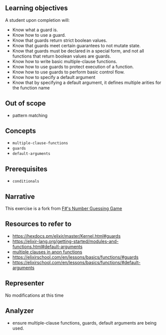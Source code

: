## Learning objectives

A student upon completion will:

- Know what a guard is.
- Know how to use a guard.
- Know that guards return strict boolean values.
- Know that guards meet certain guarantees to not mutate state.
- Know that guards must be declared in a special form, and not all functions that return boolean values are guards.
- Know how to write basic multiple-clause functions.
- Know how to use guards to protect execution of a function.
- Know how to use guards to perform basic control flow.
- Know how to specify a default argument
- Know that by specifying a default argument, it defines multiple arities for the function name

## Out of scope

- pattern matching

## Concepts

- `multiple-clause-functions`
- `guards`
- `default-arguments`

## Prerequisites

- `conditionals`

## Narrative

This exercise is a fork from [F#'s Number Guessing Game](https://github.com/exercism/v3/blob/master/languages/fsharp/exercises/concept/pattern-matching/.docs/instructions.md)

## Resources to refer to

- <https://hexdocs.pm/elixir/master/Kernel.html#guards>
- <https://elixir-lang.org/getting-started/modules-and-functions.html#default-arguments>
- [multiple clauses in anon functions](https://til.hashrocket.com/posts/36c6d2684e-defining-multiple-clauses-in-an-anonymous-function)
- <https://elixirschool.com/en/lessons/basics/functions/#guards>
- <https://elixirschool.com/en/lessons/basics/functions/#default-arguments>

## Representer

No modifications at this time

## Analyzer

- ensure multiple-clause functions, guards, default arguments are being used.
